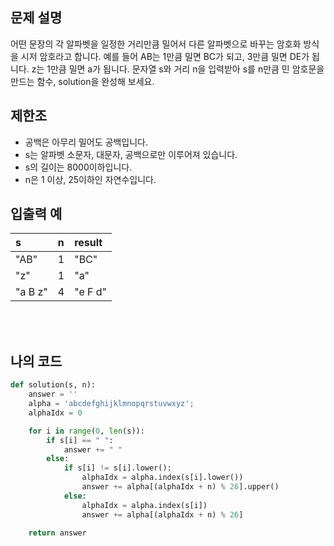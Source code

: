 ## 문제 설명

어떤 문장의 각 알파벳을 일정한 거리만큼 밀어서 다른 알파벳으로 바꾸는 암호화 방식을 시저 암호라고 합니다. 예를 들어 AB는 1만큼 밀면 BC가 되고, 3만큼 밀면 DE가 됩니다. z는 1만큼 밀면 a가 됩니다. 문자열 s와 거리 n을 입력받아 s를 n만큼 민 암호문을 만드는 함수, solution을 완성해 보세요.

## 제한조

* 공백은 아무리 밀어도 공백입니다.
* s는 알파벳 소문자, 대문자, 공백으로만 이루어져 있습니다.
* s의 길이는 8000이하입니다.
* n은 1 이상, 25이하인 자연수입니다.

## 입출력 예

|s|n|result|
|:------|:---|:---|
|"AB"|1|"BC"|
|"z"|1|"a"|
|"a B z"|4|"e F d"|
<br/>
<br/>

## 나의 코드

```py
def solution(s, n):
    answer = ''
    alpha = 'abcdefghijklmnopqrstuvwxyz';
    alphaIdx = 0

    for i in range(0, len(s)):
        if s[i] == " ":
            answer += " "
        else:
            if s[i] != s[i].lower():
                alphaIdx = alpha.index(s[i].lower())
                answer += alpha[(alphaIdx + n) % 26].upper()
            else:
                alphaIdx = alpha.index(s[i])
                answer += alpha[(alphaIdx + n) % 26]

    return answer
```

